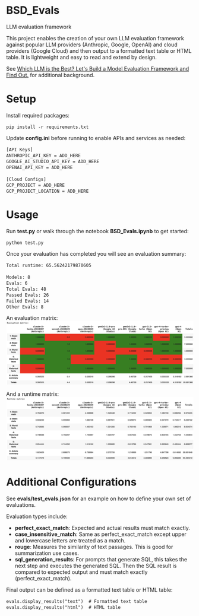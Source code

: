# BSD_Evals
LLM evaluation framework

This project enables the creation of your own LLM evaluation framework against popular LLM providers (Anthropic, Google, OpenAI) and cloud providers (Google Cloud) and then output to a formatted text table or HTML table. It is lightweight and easy to read and extend by design.

See [Which LLM is the Best? Let's Build a Model Evaluation Framework and Find Out.](https://brettdidonato.substack.com/p/which-llm-is-the-best-lets-build) for additional background.

# Setup

Install required packages:

```
pip install -r requirements.txt
```

Update **config.ini** before running to enable APIs and services as needed:

```
[API Keys]
ANTHROPIC_API_KEY = ADD_HERE
GOOGLE_AI_STUDIO_API_KEY = ADD_HERE
OPENAI_API_KEY = ADD_HERE

[Cloud Configs]
GCP_PROJECT = ADD_HERE
GCP_PROJECT_LOCATION = ADD_HERE
```

# Usage

Run **test.py** or walk through the notebook **BSD_Evals.ipynb** to get started:

```
python test.py
```

Once your evaluation has completed you will see an evaluation summary:

```
Total runtime: 65.56242179870605

Models: 8
Evals: 6
Total Evals: 48
Passed Evals: 26
Failed Evals: 14
Other Evals: 8
```

An evaluation matrix:
![Evaluation Matrix](evaluation_matrix.png)

And a runtime matrix:
![Runtime Matrix](runtime_matrix.png)

# Additional Configurations

See **evals/test_evals.json** for an example on how to define your own set of evaluations.

Evaluation types include:
* **perfect_exact_match**: Expected and actual results must match exactly.
* **case_insensitive_match**: Same as perfect_exact_match except upper and lowercase letters are treated as a match.
* **rouge**: Measures the similarity of text passages. This is good for summarization use cases.
* **sql_generation_results**: For prompts that generate SQL, this takes the next step and executes the generated SQL. Then the SQL result is compared to expected output and must match exactly (perfect_exact_match).

Final output can be defined as a formatted text table or HTML table:

```
evals.display_results("text")  # Formatted text table
evals.display_results("html")  # HTML table
```